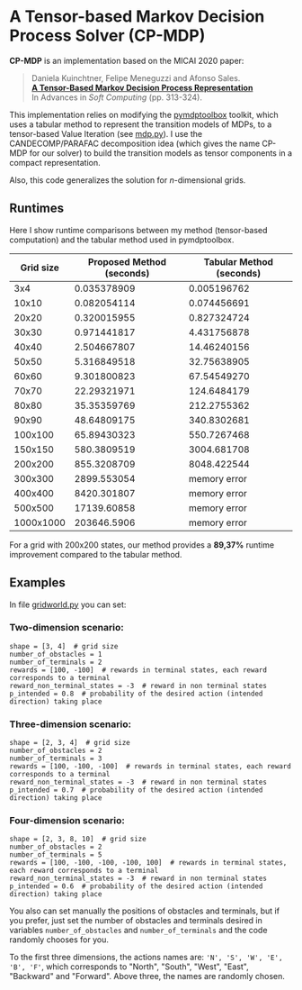 # A Tensor-based Markov Decision Process Solver (CP-MDP)

**CP-MDP** is an implementation based on the MICAI 2020 paper: 

> Daniela Kuinchtner, Felipe Meneguzzi and Afonso Sales.<br>
> **[A Tensor-Based Markov Decision Process Representation](https://doi.org/10.1007/978-3-030-60884-2_23)**<br>
> In Advances in *Soft Computing* (pp. 313-324).

This implementation relies on modifying the [pymdptoolbox](https://github.com/sawcordwell/pymdptoolbox) toolkit, which uses a tabular method to represent the transition models of MDPs, to a tensor-based Value Iteration (see [mdp.py](pymdptoolbox/src/mdptoolbox/mdp.py)). I use the CANDECOMP/PARAFAC decomposition idea (which gives the name CP-MDP for our solver) to build the transition models as tensor components in a compact representation.

Also, this code generalizes the solution for *n*-dimensional grids.

## Runtimes

Here I show runtime comparisons between my method (tensor-based computation) and the tabular method used in pymdptoolbox.

| Grid size | Proposed Method (seconds)| Tabular Method (seconds) |
| --- | --- | --- |
| 3x4	 | 0.035378909 | 	0.005196762 |
| 10x10	 | 0.082054114 | 	0.074456691	 |
| 20x20	 | 0.320015955	 | 0.827324724 |
| 30x30	 | 0.971441817	 | 4.431756878 |
| 40x40	 | 2.504667807	 | 14.46240156 |
| 50x50 |  5.316849518	 | 32.75638905 |
| 60x60	 | 9.301800823	 | 67.54549270 |
| 70x70	 | 22.29321971	 | 124.6484179 |
| 80x80	 | 35.35359769	 | 212.2755362 |
| 90x90	 | 48.64809175	 | 340.8302681 |
| 100x100 | 	65.89430323	 | 550.7267468 |
| 150x150 | 	580.3809519	 | 3004.681708 |
| 200x200 | 	855.3208709	 | 8048.422544  |
| 300x300 | 	2899.553054 | 	memory error |
| 400x400 | 	8420.301807	 | memory error |
| 500x500 | 	17139.60858	 | memory error |
| 1000x1000 | 	203646.5906	 | memory error |

For a grid with 200x200 states, our method provides a **89,37%** runtime improvement compared to the tabular method.

## Examples

In file [gridworld.py](gridworld.py) you can set:

### Two-dimension scenario:
```
shape = [3, 4]  # grid size
number_of_obstacles = 1
number_of_terminals = 2
rewards = [100, -100]  # rewards in terminal states, each reward corresponds to a terminal
reward_non_terminal_states = -3  # reward in non terminal states
p_intended = 0.8  # probability of the desired action (intended direction) taking place
```

### Three-dimension scenario:
```
shape = [2, 3, 4]  # grid size
number_of_obstacles = 2
number_of_terminals = 3
rewards = [100, -100, -100]  # rewards in terminal states, each reward corresponds to a terminal
reward_non_terminal_states = -3  # reward in non terminal states
p_intended = 0.7  # probability of the desired action (intended direction) taking place
```

### Four-dimension scenario:
```
shape = [2, 3, 8, 10]  # grid size
number_of_obstacles = 2
number_of_terminals = 5
rewards = [100, -100, -100, -100, 100]  # rewards in terminal states, each reward corresponds to a terminal
reward_non_terminal_states = -3  # reward in non terminal states
p_intended = 0.6  # probability of the desired action (intended direction) taking place
```

You also can set manually the positions of obstacles and terminals, but if you prefer, just set the number of obstacles and terminals desired in variables ``number_of_obstacles`` and ``number_of_terminals`` and the code randomly chooses for you.


To the first three dimensions, the actions names are: ``'N', 'S', 'W', 'E', 'B', 'F'``, which corresponds to "North", "South", "West", "East", "Backward" and "Forward". Above three, the names are randomly chosen.
